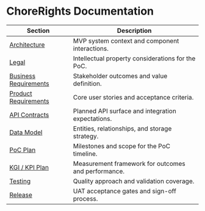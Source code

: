 # ChoreRights Documentation

| Section                                                           | Description                                         |
| ----------------------------------------------------------------- | --------------------------------------------------- |
| [Architecture](architecture/chore-rights_mvp_architecture.md)     | MVP system context and component interactions.      |
| [Legal](legal/chore-rights_legal_brief_poc.md)                    | Intellectual property considerations for the PoC.   |
| [Business Requirements](requirements/01_business_requirements.md) | Stakeholder outcomes and value definition.          |
| [Product Requirements](requirements/02_product_requirements.md)   | Core user stories and acceptance criteria.          |
| [API Contracts](design/api_contracts.md)                          | Planned API surface and integration expectations.   |
| [Data Model](design/data_model.md)                                | Entities, relationships, and storage strategy.      |
| [PoC Plan](poc/poc_plan_2025Q4-2026Q1.md)                         | Milestones and scope for the PoC timeline.          |
| [KGI / KPI Plan](kpi/kgi_kpi_plan.csv)                            | Measurement framework for outcomes and performance. |
| [Testing](testing/test_plan.md)                                   | Quality approach and validation coverage.           |
| [Release](release/uat_signoff.md)                                 | UAT acceptance gates and sign-off process.          |
